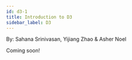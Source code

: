 ```yaml
---
id: d3-1
title: Introduction to D3
sidebar_label: D3
---
```


By: Sahana Srinivasan, Yijiang Zhao & Asher Noel

Coming soon!

